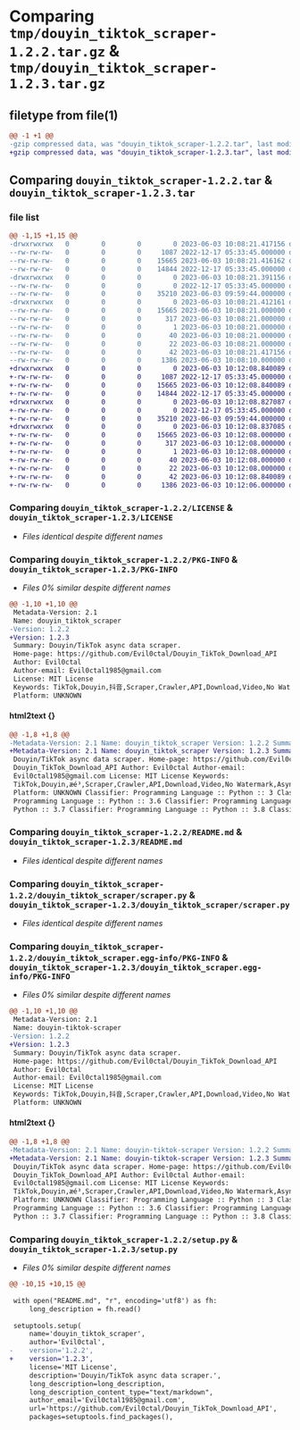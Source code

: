 # Comparing `tmp/douyin_tiktok_scraper-1.2.2.tar.gz` & `tmp/douyin_tiktok_scraper-1.2.3.tar.gz`

## filetype from file(1)

```diff
@@ -1 +1 @@
-gzip compressed data, was "douyin_tiktok_scraper-1.2.2.tar", last modified: Sat Jun  3 10:08:21 2023, max compression
+gzip compressed data, was "douyin_tiktok_scraper-1.2.3.tar", last modified: Sat Jun  3 10:12:08 2023, max compression
```

## Comparing `douyin_tiktok_scraper-1.2.2.tar` & `douyin_tiktok_scraper-1.2.3.tar`

### file list

```diff
@@ -1,15 +1,15 @@
-drwxrwxrwx   0        0        0        0 2023-06-03 10:08:21.417156 douyin_tiktok_scraper-1.2.2/
--rw-rw-rw-   0        0        0     1087 2022-12-17 05:33:45.000000 douyin_tiktok_scraper-1.2.2/LICENSE
--rw-rw-rw-   0        0        0    15665 2023-06-03 10:08:21.416162 douyin_tiktok_scraper-1.2.2/PKG-INFO
--rw-rw-rw-   0        0        0    14844 2022-12-17 05:33:45.000000 douyin_tiktok_scraper-1.2.2/README.md
-drwxrwxrwx   0        0        0        0 2023-06-03 10:08:21.391156 douyin_tiktok_scraper-1.2.2/douyin_tiktok_scraper/
--rw-rw-rw-   0        0        0        0 2022-12-17 05:33:45.000000 douyin_tiktok_scraper-1.2.2/douyin_tiktok_scraper/__init__.py
--rw-rw-rw-   0        0        0    35210 2023-06-03 09:59:44.000000 douyin_tiktok_scraper-1.2.2/douyin_tiktok_scraper/scraper.py
-drwxrwxrwx   0        0        0        0 2023-06-03 10:08:21.412161 douyin_tiktok_scraper-1.2.2/douyin_tiktok_scraper.egg-info/
--rw-rw-rw-   0        0        0    15665 2023-06-03 10:08:21.000000 douyin_tiktok_scraper-1.2.2/douyin_tiktok_scraper.egg-info/PKG-INFO
--rw-rw-rw-   0        0        0      317 2023-06-03 10:08:21.000000 douyin_tiktok_scraper-1.2.2/douyin_tiktok_scraper.egg-info/SOURCES.txt
--rw-rw-rw-   0        0        0        1 2023-06-03 10:08:21.000000 douyin_tiktok_scraper-1.2.2/douyin_tiktok_scraper.egg-info/dependency_links.txt
--rw-rw-rw-   0        0        0       40 2023-06-03 10:08:21.000000 douyin_tiktok_scraper-1.2.2/douyin_tiktok_scraper.egg-info/requires.txt
--rw-rw-rw-   0        0        0       22 2023-06-03 10:08:21.000000 douyin_tiktok_scraper-1.2.2/douyin_tiktok_scraper.egg-info/top_level.txt
--rw-rw-rw-   0        0        0       42 2023-06-03 10:08:21.417156 douyin_tiktok_scraper-1.2.2/setup.cfg
--rw-rw-rw-   0        0        0     1386 2023-06-03 10:08:10.000000 douyin_tiktok_scraper-1.2.2/setup.py
+drwxrwxrwx   0        0        0        0 2023-06-03 10:12:08.840089 douyin_tiktok_scraper-1.2.3/
+-rw-rw-rw-   0        0        0     1087 2022-12-17 05:33:45.000000 douyin_tiktok_scraper-1.2.3/LICENSE
+-rw-rw-rw-   0        0        0    15665 2023-06-03 10:12:08.840089 douyin_tiktok_scraper-1.2.3/PKG-INFO
+-rw-rw-rw-   0        0        0    14844 2022-12-17 05:33:45.000000 douyin_tiktok_scraper-1.2.3/README.md
+drwxrwxrwx   0        0        0        0 2023-06-03 10:12:08.827087 douyin_tiktok_scraper-1.2.3/douyin_tiktok_scraper/
+-rw-rw-rw-   0        0        0        0 2022-12-17 05:33:45.000000 douyin_tiktok_scraper-1.2.3/douyin_tiktok_scraper/__init__.py
+-rw-rw-rw-   0        0        0    35210 2023-06-03 09:59:44.000000 douyin_tiktok_scraper-1.2.3/douyin_tiktok_scraper/scraper.py
+drwxrwxrwx   0        0        0        0 2023-06-03 10:12:08.837085 douyin_tiktok_scraper-1.2.3/douyin_tiktok_scraper.egg-info/
+-rw-rw-rw-   0        0        0    15665 2023-06-03 10:12:08.000000 douyin_tiktok_scraper-1.2.3/douyin_tiktok_scraper.egg-info/PKG-INFO
+-rw-rw-rw-   0        0        0      317 2023-06-03 10:12:08.000000 douyin_tiktok_scraper-1.2.3/douyin_tiktok_scraper.egg-info/SOURCES.txt
+-rw-rw-rw-   0        0        0        1 2023-06-03 10:12:08.000000 douyin_tiktok_scraper-1.2.3/douyin_tiktok_scraper.egg-info/dependency_links.txt
+-rw-rw-rw-   0        0        0       40 2023-06-03 10:12:08.000000 douyin_tiktok_scraper-1.2.3/douyin_tiktok_scraper.egg-info/requires.txt
+-rw-rw-rw-   0        0        0       22 2023-06-03 10:12:08.000000 douyin_tiktok_scraper-1.2.3/douyin_tiktok_scraper.egg-info/top_level.txt
+-rw-rw-rw-   0        0        0       42 2023-06-03 10:12:08.840089 douyin_tiktok_scraper-1.2.3/setup.cfg
+-rw-rw-rw-   0        0        0     1386 2023-06-03 10:12:06.000000 douyin_tiktok_scraper-1.2.3/setup.py
```

### Comparing `douyin_tiktok_scraper-1.2.2/LICENSE` & `douyin_tiktok_scraper-1.2.3/LICENSE`

 * *Files identical despite different names*

### Comparing `douyin_tiktok_scraper-1.2.2/PKG-INFO` & `douyin_tiktok_scraper-1.2.3/PKG-INFO`

 * *Files 0% similar despite different names*

```diff
@@ -1,10 +1,10 @@
 Metadata-Version: 2.1
 Name: douyin_tiktok_scraper
-Version: 1.2.2
+Version: 1.2.3
 Summary: Douyin/TikTok async data scraper.
 Home-page: https://github.com/Evil0ctal/Douyin_TikTok_Download_API
 Author: Evil0ctal
 Author-email: Evil0ctal1985@gmail.com
 License: MIT License
 Keywords: TikTok,Douyin,抖音,Scraper,Crawler,API,Download,Video,No Watermark,Async
 Platform: UNKNOWN
```

#### html2text {}

```diff
@@ -1,8 +1,8 @@
-Metadata-Version: 2.1 Name: douyin_tiktok_scraper Version: 1.2.2 Summary:
+Metadata-Version: 2.1 Name: douyin_tiktok_scraper Version: 1.2.3 Summary:
 Douyin/TikTok async data scraper. Home-page: https://github.com/Evil0ctal/
 Douyin_TikTok_Download_API Author: Evil0ctal Author-email:
 Evil0ctal1985@gmail.com License: MIT License Keywords:
 TikTok,Douyin,æé³,Scraper,Crawler,API,Download,Video,No Watermark,Async
 Platform: UNKNOWN Classifier: Programming Language :: Python :: 3 Classifier:
 Programming Language :: Python :: 3.6 Classifier: Programming Language ::
 Python :: 3.7 Classifier: Programming Language :: Python :: 3.8 Classifier:
```

### Comparing `douyin_tiktok_scraper-1.2.2/README.md` & `douyin_tiktok_scraper-1.2.3/README.md`

 * *Files identical despite different names*

### Comparing `douyin_tiktok_scraper-1.2.2/douyin_tiktok_scraper/scraper.py` & `douyin_tiktok_scraper-1.2.3/douyin_tiktok_scraper/scraper.py`

 * *Files identical despite different names*

### Comparing `douyin_tiktok_scraper-1.2.2/douyin_tiktok_scraper.egg-info/PKG-INFO` & `douyin_tiktok_scraper-1.2.3/douyin_tiktok_scraper.egg-info/PKG-INFO`

 * *Files 0% similar despite different names*

```diff
@@ -1,10 +1,10 @@
 Metadata-Version: 2.1
 Name: douyin-tiktok-scraper
-Version: 1.2.2
+Version: 1.2.3
 Summary: Douyin/TikTok async data scraper.
 Home-page: https://github.com/Evil0ctal/Douyin_TikTok_Download_API
 Author: Evil0ctal
 Author-email: Evil0ctal1985@gmail.com
 License: MIT License
 Keywords: TikTok,Douyin,抖音,Scraper,Crawler,API,Download,Video,No Watermark,Async
 Platform: UNKNOWN
```

#### html2text {}

```diff
@@ -1,8 +1,8 @@
-Metadata-Version: 2.1 Name: douyin-tiktok-scraper Version: 1.2.2 Summary:
+Metadata-Version: 2.1 Name: douyin-tiktok-scraper Version: 1.2.3 Summary:
 Douyin/TikTok async data scraper. Home-page: https://github.com/Evil0ctal/
 Douyin_TikTok_Download_API Author: Evil0ctal Author-email:
 Evil0ctal1985@gmail.com License: MIT License Keywords:
 TikTok,Douyin,æé³,Scraper,Crawler,API,Download,Video,No Watermark,Async
 Platform: UNKNOWN Classifier: Programming Language :: Python :: 3 Classifier:
 Programming Language :: Python :: 3.6 Classifier: Programming Language ::
 Python :: 3.7 Classifier: Programming Language :: Python :: 3.8 Classifier:
```

### Comparing `douyin_tiktok_scraper-1.2.2/setup.py` & `douyin_tiktok_scraper-1.2.3/setup.py`

 * *Files 0% similar despite different names*

```diff
@@ -10,15 +10,15 @@
 
 with open("README.md", "r", encoding='utf8') as fh:
     long_description = fh.read()
 
 setuptools.setup(
     name='douyin_tiktok_scraper',
     author='Evil0ctal',
-    version='1.2.2',
+    version='1.2.3',
     license='MIT License',
     description='Douyin/TikTok async data scraper.',
     long_description=long_description,
     long_description_content_type="text/markdown",
     author_email='Evil0ctal1985@gmail.com',
     url='https://github.com/Evil0ctal/Douyin_TikTok_Download_API',
     packages=setuptools.find_packages(),
```

